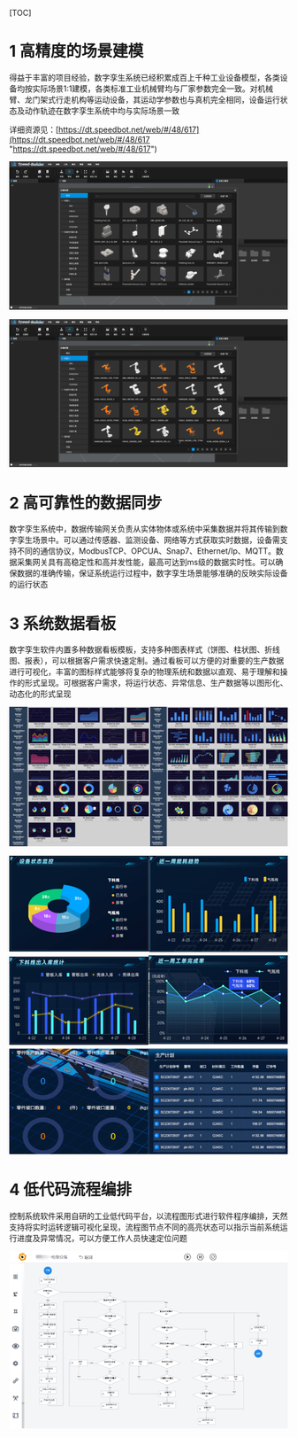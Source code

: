 [TOC]


# 1 高精度的场景建模

得益于丰富的项目经验，数字孪生系统已经积累成百上千种工业设备模型，各类设备均按实际场景1:1建模，各类标准工业机械臂均与厂家参数完全一致。对机械臂、龙门架式行走机构等运动设备，其运动学参数也与真机完全相同，设备运行状态及动作轨迹在数字孪生系统中均与实际场景一致

详细资源见：[https://dt.speedbot.net/web/#/48/617](https://dt.speedbot.net/web/#/48/617 "https://dt.speedbot.net/web/#/48/617")

![](./imgs/201.png)

![](./imgs/202.png)

# 2 高可靠性的数据同步

数字孪生系统中，数据传输网关负责从实体物体或系统中采集数据并将其传输到数字孪生场景中。可以通过传感器、监测设备、网络等方式获取实时数据，设备需支持不同的通信协议，ModbusTCP、OPCUA、Snap7、Ethernet/Ip、MQTT。数据采集网关具有高稳定性和高并发性能，最高可达到ms级的数据实时性。可以确保数据的准确传输，保证系统运行过程中，数字孪生场景能够准确的反映实际设备的运行状态

# 3 系统数据看板

数字孪生软件内置多种数据看板模板，支持多种图表样式（饼图、柱状图、折线图、报表），可以根据客户需求快速定制。通过看板可以方便的对重要的生产数据进行可视化，丰富的图标样式能够将复杂的物理系统和数据以直观、易于理解和操作的形式呈现。可根据客户需求，将运行状态、异常信息、生产数据等以图形化、动态化的形式呈现

![](./imgs/203.png)

![](./imgs/204.png)

# 4 低代码流程编排

控制系统软件采用自研的工业低代码平台，以流程图形式进行软件程序编排，天然支持将实时运转逻辑可视化呈现，流程图节点不同的高亮状态可以指示当前系统运行进度及异常情况，可以方便工作人员快速定位问题

![](./imgs/205.png)